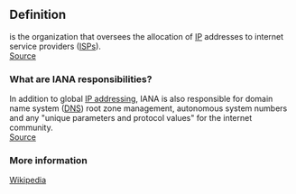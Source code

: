 ## Definition
is the organization that oversees the allocation of [IP](https://www.techtarget.com/searchunifiedcommunications/definition/Internet-Protocol) addresses to internet service providers ([ISPs](https://www.techtarget.com/whatis/definition/ISP)).  
[Source](https://www.techtarget.com/whatis/definition/IANA-Internet-Assigned-Numbers-Authority)

### What are IANA responsibilities?
In addition to global [IP addressing](https://www.techtarget.com/whatis/definition/IP-address-Internet-Protocol-Address), IANA is also responsible for domain name system ([DNS](https://www.techtarget.com/searchnetworking/definition/domain-name-system)) root zone management, autonomous system numbers and any "unique parameters and protocol values" for the internet community.  
[Source](https://www.techtarget.com/whatis/definition/IANA-Internet-Assigned-Numbers-Authority)
### More information
[Wikipedia](https://en.wikipedia.org/wiki/Internet_Assigned_Numbers_Authority)
